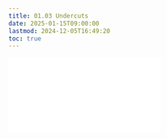 ```yaml
---
title: 01.03 Undercuts
date: 2025-01-15T09:00:00
lastmod: 2024-12-05T16:49:20
toc: true
---
```


![Link to included file content](../../../../making/undercuts.md)
